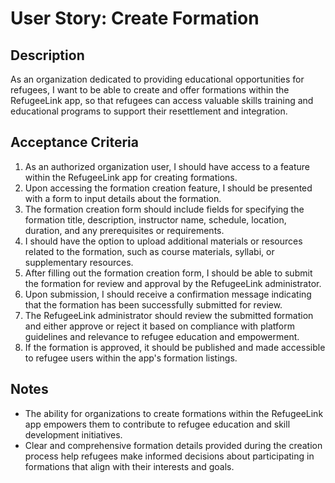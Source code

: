 # User Story: Create Formation 

## Description
As an organization dedicated to providing educational opportunities for refugees, I want to be able to create and offer formations within the RefugeeLink app, so that refugees can access valuable skills training and educational programs to support their resettlement and integration.

## Acceptance Criteria
1. As an authorized organization user, I should have access to a feature within the RefugeeLink app for creating formations.
2. Upon accessing the formation creation feature, I should be presented with a form to input details about the formation.
3. The formation creation form should include fields for specifying the formation title, description, instructor name, schedule, location, duration, and any prerequisites or requirements.
4. I should have the option to upload additional materials or resources related to the formation, such as course materials, syllabi, or supplementary resources.
5. After filling out the formation creation form, I should be able to submit the formation for review and approval by the RefugeeLink administrator.
6. Upon submission, I should receive a confirmation message indicating that the formation has been successfully submitted for review.
7. The RefugeeLink administrator should review the submitted formation and either approve or reject it based on compliance with platform guidelines and relevance to refugee education and empowerment.
8. If the formation is approved, it should be published and made accessible to refugee users within the app's formation listings.

## Notes
- The ability for organizations to create formations within the RefugeeLink app empowers them to contribute to refugee education and skill development initiatives.
- Clear and comprehensive formation details provided during the creation process help refugees make informed decisions about participating in formations that align with their interests and goals.
